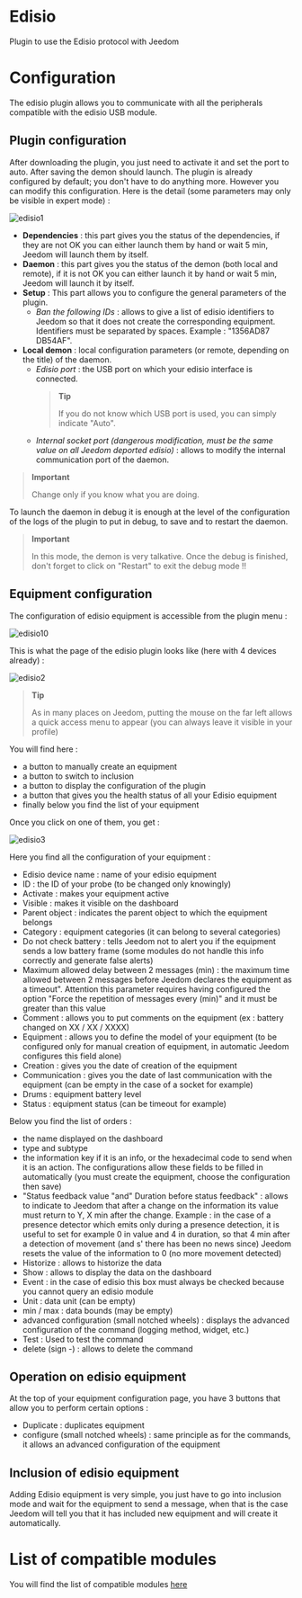 # Edisio

Plugin to use the Edisio protocol with Jeedom

# Configuration

The edisio plugin allows you to communicate with all the peripherals compatible with the edisio USB module.

## Plugin configuration

After downloading the plugin, you just need to activate it and set the port to auto. After saving the demon should launch. The plugin is already configured by default; you don't have to do anything more. However you can modify this configuration. Here is the detail (some parameters may only be visible in expert mode) :

![edisio1](../images/edisio1.JPG)

-   **Dependencies** : this part gives you the status of the dependencies, if they are not OK you can either launch them by hand or wait 5 min, Jeedom will launch them by itself.
-   **Daemon** : this part gives you the status of the demon (both local and remote), if it is not OK you can either launch it by hand or wait 5 min, Jeedom will launch it by itself.
-   **Setup** : This part allows you to configure the general parameters of the plugin.
    -   *Ban the following IDs* : allows to give a list of edisio identifiers to Jeedom so that it does not create the corresponding equipment. Identifiers must be separated by spaces. Example : "1356AD87 DB54AF".
-   **Local demon** : local configuration parameters (or remote, depending on the title) of the daemon.
    -   *Edisio port* : the USB port on which your edisio interface is connected.
        > **Tip**
        >
        > If you do not know which USB port is used, you can simply indicate "Auto".
    -   *Internal socket port (dangerous modification, must be the same value on all Jeedom deported edisio)* : allows to modify the internal communication port of the daemon.

> **Important**
>
> Change only if you know what you are doing.

To launch the daemon in debug it is enough at the level of the configuration of the logs of the plugin to put in debug, to save and to restart the daemon.

> **Important**
>
> In this mode, the demon is very talkative. Once the debug is finished, don't forget to click on "Restart" to exit the debug mode !!

## Equipment configuration

The configuration of edisio equipment is accessible from the plugin menu :

![edisio10](../images/edisio10.JPG)

This is what the page of the edisio plugin looks like (here with 4 devices already) :

![edisio2](../images/edisio2.JPG)

> **Tip**
>
> As in many places on Jeedom, putting the mouse on the far left allows a quick access menu to appear (you can always leave it visible in your profile)

You will find here :

-   a button to manually create an equipment
-   a button to switch to inclusion
-   a button to display the configuration of the plugin
-   a button that gives you the health status of all your Edisio equipment
-   finally below you find the list of your equipment

Once you click on one of them, you get :

![edisio3](../images/edisio3.JPG)

Here you find all the configuration of your equipment :

-   Edisio device name : name of your edisio equipment
-   ID : the ID of your probe (to be changed only knowingly)
-   Activate : makes your equipment active
-   Visible : makes it visible on the dashboard
-   Parent object : indicates the parent object to which the equipment belongs
-   Category : equipment categories (it can belong to several categories)
-   Do not check battery : tells Jeedom not to alert you if the equipment sends a low battery frame (some modules do not handle this info correctly and generate false alerts)
-   Maximum allowed delay between 2 messages (min) : the maximum time allowed between 2 messages before Jeedom declares the equipment as a timeout". Attention this parameter requires having configured the option "Force the repetition of messages every (min)" and it must be greater than this value
-   Comment : allows you to put comments on the equipment (ex : battery changed on XX / XX / XXXX)
-   Equipment : allows you to define the model of your equipment (to be configured only for manual creation of equipment, in automatic Jeedom configures this field alone)
-   Creation : gives you the date of creation of the equipment
-   Communication : gives you the date of last communication with the equipment (can be empty in the case of a socket for example)
-   Drums : equipment battery level
-   Status : equipment status (can be timeout for example)

Below you find the list of orders :

-   the name displayed on the dashboard
-   type and subtype
-   the information key if it is an info, or the hexadecimal code to send when it is an action. The configurations allow these fields to be filled in automatically (you must create the equipment, choose the configuration then save)
-   "Status feedback value "and" Duration before status feedback" : allows to indicate to Jeedom that after a change on the information its value must return to Y, X min after the change. Example : in the case of a presence detector which emits only during a presence detection, it is useful to set for example 0 in value and 4 in duration, so that 4 min after a detection of movement (and s' there has been no news since) Jeedom resets the value of the information to 0 (no more movement detected)
-   Historize : allows to historize the data
-   Show : allows to display the data on the dashboard
-   Event : in the case of edisio this box must always be checked because you cannot query an edisio module
-   Unit : data unit (can be empty)
-   min / max : data bounds (may be empty)
-   advanced configuration (small notched wheels) : displays the advanced configuration of the command (logging method, widget, etc.)
-   Test : Used to test the command
-   delete (sign -) : allows to delete the command

## Operation on edisio equipment

At the top of your equipment configuration page, you have 3 buttons that allow you to perform certain options :

-   Duplicate : duplicates equipment
-   configure (small notched wheels) : same principle as for the commands, it allows an advanced configuration of the equipment

## Inclusion of edisio equipment

Adding Edisio equipment is very simple, you just have to go into inclusion mode and wait for the equipment to send a message, when that is the case Jeedom will tell you that it has included new equipment and will create it automatically.

# List of compatible modules

You will find the list of compatible modules [here](https://doc.jeedom.com/en_US/edisio/equipement.compatible)
